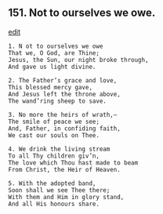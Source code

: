
## 151.  Not to ourselves we owe.
[edit](https://docs.google.com/document/d/1pLV9BRgYle-wQsoznS-_IdlpwL0h5Fcl/edit?mode=html)



    1. N ot to ourselves we owe 
    That we, O God, are Thine;
    Jesus, the Sun, our night broke through, 
    And gave us light divine.

    2. The Father’s grace and love,
    This blessed mercy gave,
    And Jesus left the throne above,
    The wand’ring sheep to save.

    3. No more the heirs of wrath,—
    The smile of peace we see;
    And, Father, in confiding faith,
    We cast our souls on Thee.

    4. We drink the living stream
    To all Thy children giv’n,
    The love which Thou hast made to beam 
    From Christ, the Heir of Heaven.

    5. With the adopted band,
    Soon shall we see Thee there;
    With them and Him in glory stand,
    And all His honours share.
